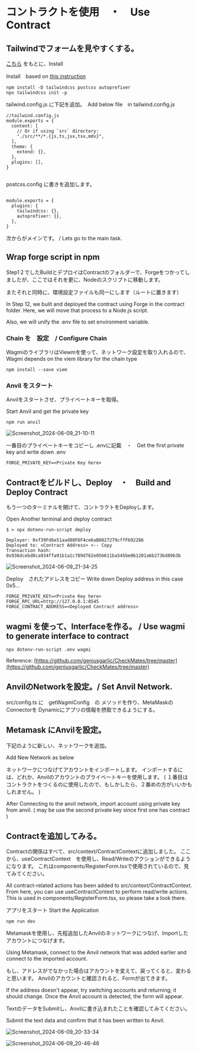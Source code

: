 # コントラクトを使用　・　Use Contract


## Tailwindでフォームを見やすくする。

[こちら](https://tailwindcss.com/docs/guides/nextjs) をもとに、Install

Install　based on [this instruction](https://tailwindcss.com/docs/guides/nextjs) 

```
npm install -D tailwindcss postcss autoprefixer
npx tailwindcss init -p
```

tailwind.config.js に下記を追加。　Add below file　in tailwind.config.js

```
//tailwind.config.js
module.exports = {
  content: [
    // Or if using `src` directory:
    "./src/**/*.{js,ts,jsx,tsx,mdx}",
  ],
  theme: {
    extend: {},
  },
  plugins: [],
}


```

postcss.config に書きを追加します。

```

module.exports = {
  plugins: {
    tailwindcss: {},
    autoprefixer: {},
  },
}

```



次からがメインです。 / Lets go to the main task.


## Wrap forge script in npm 


Step1２でしたBuildとデプロイはContractのフォルダーで、Forgeをつかってしましたが、ここではそれを更に、Nodeのスクリプトに移動します。

またそれと同時に、環境設定ファイルも同一にします（ルートに置きます）

In Step 12, we built and deployed the contract using Forge in the contract folder. Here, we will move that process to a Node.js script.

Also, we will unify the .env file to set environment variable. 


### Chain を　設定　/ Configure Chain 

WagmiのライブラリはViewmを使って、ネットワーク設定を取り入れるので、
Wagmi depends on the viem library for the chain type

```
npm install --save viem
``` 

### Anvil をスタート 

Anvilをスタートさせ、プライベートキーを取得。

Start Anvil and get the private key

```
npm run anvil
```


![Screenshot_2024-06-09_21-10-11](https://github.com/airinterface/ethereum101/assets/2448586/94b978d2-c3bd-45c6-8244-e891ef3eabe6)




一番目のプライベートキーをコピーし .envに記載　・　Get the first private key and write down .env


```
FORGE_PRIVATE_KEY=<Private Key here>
```



## Contractをビルドし、Deploy　・　Build and Deploy Contract

もう一つのターミナルを開けて、コントラクトをDeployします。

Open Another terminal and deploy contract 

```
$ > npx dotenv-run-script deploy

Deployer: 0xf39Fd6e51aad88F6F4ce6aB8827279cffFb92266
Deployed to: <Contract Address> <-- Copy
Transaction hash: 0x936dcebd8ca934ffa91b1a1c789d762e056611ba545be061201a6b273bd89b3b
```

![Screenshot_2024-06-09_21-34-25](https://github.com/airinterface/ethereum101/assets/2448586/6a4e2d82-a2d0-4f52-8ba0-141819e76577)


Deploy　されたアドレスをコピー
Write down Deploy address in this case 0x5... 

```
FORGE_PRIVATE_KEY=<Private Key here>
FORGE_RPC_URL=http://127.0.0.1:8545
FORGE_CONTRACT_ADDRESS=<Deployed Contract address>
```



## wagmi を使って、Interfaceを作る。 / Use wagmi to generate interface to contract

```
npx dotenv-run-script .env wagmi 
```

Reference: [https://github.com/geniusgarlic/CheckMates/tree/master](https://github.com/geniusgarlic/CheckMates/tree/master)


## AnvilのNetworkを設定。/ Set Anvil Network. 

src/config.ts に　getWagmiConfig　の メソッドを作り、MetaMaskのConnectorを
Dynamicにアプリの情報を摂取できるようにする。


## Metamask にAnvilを設定。


下記のように新しい、ネットワークを追加。

Add New Network as below 




ネットワークにつなげてアカウントをインポートします。
インポートするには、どれか、Anvilのアカウントのプライベートキーを使用します。
( １番目はコントラクトをつくるのに使用したので、もしかしたら、２番めの方がいいかもしれません。 )


After Connecting to the anvil network, import account using private key from anvil. 
( may be use the second private key since first one has contract )



## Contractを追加してみる。

Contractの関係はすべて、src/context/ContractContextに追加しました。
ここから、useContractContext　を使用し、Read/Writeのアクションができるようになります。
これはcomponents/RegisterForm.tsxで使用されているので、見てみてください。


All contract-related actions has been added to src/context/ContractContext. From here, you can use useContractContext to perform read/write actions. This is used in components/RegisterForm.tsx, so please take a look there.



アプリをスタート
Start the Application

```
npm run dev
``` 

Metamaskを使用し、先程追加したAnvilのネットワークにつなげ、Importしたアカウントにつなげます。

Using Metamask, connect to the Anvil network that was added earlier and connect to the imported account.


もし、アドレスがでなかった場合はアカウントを変えて、戻ってくると、変わると思います。
Anvilのアカウントと確認されると、Formが出てきます。

If the address doesn't appear, try switching accounts and returning; it should change. Once the Anvil account is detected, the form will appear.


TextのデータをSubmitし、Anvilに書き込まれたことを確認してみてください。

Submit the text data and confirm that it has been written to Anvil.


![Screenshot_2024-06-09_20-33-34](https://github.com/airinterface/ethereum101/assets/2448586/be1566a9-8093-4e6c-870d-f1a4072c5ae2)


![Screenshot_2024-06-09_20-46-46](https://github.com/airinterface/ethereum101/assets/2448586/46efeb52-7488-4186-a591-4831dcc80ab9)







